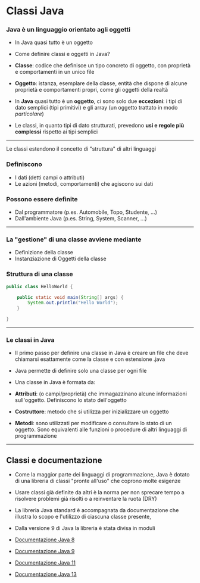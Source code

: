 # Classi Java

### Java è un linguaggio orientato agli oggetti

* In Java quasi tutto è un oggetto

* Come definire classi e oggetti in Java?

* **Classe**: codice che definisce un tipo concreto di oggetto, con proprietà e comportamenti in un unico file

* **Oggetto**: istanza, esemplare della classe, entità che dispone di alcune proprietà e comportamenti propri, come gli oggetti della realtà

* In **Java** quasi tutto è un **oggetto**, ci sono solo due **eccezioni**: i tipi di dato semplici (tipi primitivi) e gli array (un oggetto trattato in modo _particolare_)

* Le classi, in quanto tipi di dato strutturati, prevedono **usi e regole più complessi** rispetto ai tipi semplici

---

Le classi estendono il concetto di "struttura" di altri linguaggi

### Definiscono

* I dati (detti campi o attributi)
* Le azioni (metodi, comportamenti) che agiscono sui dati

### Possono essere definite

* Dal programmatore (p.es. Automobile, Topo, Studente, ...)
* Dall'ambiente Java (p.es. String, System, Scanner, ...)

---

### La "gestione" di una classe avviene mediante

* Definizione della classe
* Instanziazione di Oggetti della classe


### Struttura di una classe


```java
public class HelloWorld {

    public static void main(String[] args) {
	  	System.out.println("Hello World");
    }

}
```

--- 





### Le classi in Java

* Il primo passo per definire una classe in Java è creare un file che deve chiamarsi esattamente come la classe e con estensione .java

* Java permette di definire solo una classe per ogni file

* Una classe in Java è formata da:

* **Attributi**: (o campi/proprietà) che immagazzinano alcune informazioni sull'oggetto. Definiscono lo stato dell'oggetto

* **Costruttore**: metodo che si utilizza per inizializzare un oggetto

* **Metodi**: sono utilizzati per modificare o consultare lo stato di un oggetto. Sono equivalenti alle funzioni o procedure di altri linguaggi di programmazione

---



## Classi e documentazione

* Come la maggior parte dei linguaggi di programmazione, Java è dotato di una libreria di classi "pronte all'uso" che coprono molte esigenze
* Usare classi già definite da altri è la norma per non sprecare tempo a risolvere problemi già risolti o a reinventare la ruota (DRY)
* La libreria Java standard è accompagnata da documentazione che illustra lo scopo e l'utilizzo di ciascuna classe presente, 
* Dalla versione 9 di Java la libreria è stata divisa in moduli

* [Documentazione Java 8](https://docs.oracle.com/javase/8/docs/api/overview-summary.html)
* [Documentazione Java 9](https://docs.oracle.com/javase/9/docs/api/overview-summary.html)
* [Documentazione Java 11](https://docs.oracle.com/en/java/javase/11/)
* [Documentazione Java 13](https://docs.oracle.com/en/java/javase/13/)